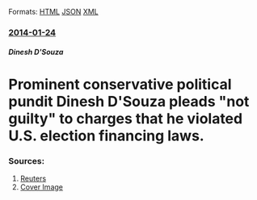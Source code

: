
Formats: [HTML](/news/2014/01/24/prominent-conservative-political-pundit-dinesh-d-souza-pleads-not-guilty-to-charges-that-he-violated-u-s-election-financing-laws.html)  [JSON](/news/2014/01/24/prominent-conservative-political-pundit-dinesh-d-souza-pleads-not-guilty-to-charges-that-he-violated-u-s-election-financing-laws.json)  [XML](/news/2014/01/24/prominent-conservative-political-pundit-dinesh-d-souza-pleads-not-guilty-to-charges-that-he-violated-u-s-election-financing-laws.xml)  

### [2014-01-24](/news/2014/01/24/index.md)

##### Dinesh D'Souza
# Prominent conservative political pundit Dinesh D'Souza pleads "not guilty" to charges that he violated U.S. election financing laws. 




### Sources:

1. [Reuters](https://www.reuters.com/article/2014/01/24/us-usa-politics-dsouza-idUSBREA0N1KI20140124)
1. [Cover Image](https://s1.reutersmedia.net/resources/r/?m=02&d=20140124&t=2&i=832383503&w=&fh=545px&fw=&ll=&pl=&sq=&r=CBREA0N1LJL00)
